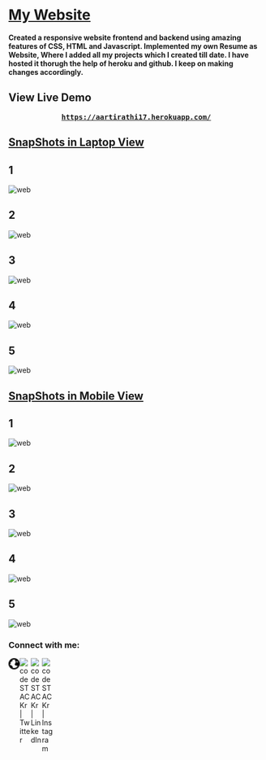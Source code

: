  # [My Website](https://aartirathi17.herokuapp.com/)
<b>Created a responsive website frontend and backend using amazing features of CSS, HTML and Javascript.
Implemented my own Resume as Website, Where I added all my projects which I created till date. I have hosted it thorugh the help of heroku and github. I keep on making changes accordingly.</b>

## View Live Demo
<pre><center><a href="https://aartirathi17.herokuapp.com/"><b>https://aartirathi17.herokuapp.com/</b></a></center></pre>

## [SnapShots in Laptop View](https://aartirathi17.herokuapp.com/)
## 1
![web](https://github.com/shinchancode/personal/blob/master/l1.png)
## 2
![web](https://github.com/shinchancode/personal/blob/master/l2.png)
## 3
![web](https://github.com/shinchancode/personal/blob/master/l3.png)
## 4
![web](https://github.com/shinchancode/personal/blob/master/l4.png)
## 5
![web](https://github.com/shinchancode/personal/blob/master/l5.png)

## [SnapShots in Mobile View](https://aartirathi17.herokuapp.com/)
## 1
![web](https://github.com/shinchancode/personal/blob/master/m1.jpeg)
## 2
![web](https://github.com/shinchancode/personal/blob/master/m2.jpeg)
## 3
![web](https://github.com/shinchancode/personal/blob/master/m3.jpeg)
## 4
![web](https://github.com/shinchancode/personal/blob/master/m4.jpeg)
## 5
![web](https://github.com/shinchancode/personal/blob/master/m5.jpeg)

### Connect with me:

[<img align="left" alt="codeSTACKr.com" width="22px" src="https://raw.githubusercontent.com/iconic/open-iconic/master/svg/globe.svg" />][website]
[<img align="left" alt="codeSTACKr | Twitter" width="22px" src="https://cdn.jsdelivr.net/npm/simple-icons@v3/icons/twitter.svg" />][twitter]
[<img align="left" alt="codeSTACKr | LinkedIn" width="22px" src="https://cdn.jsdelivr.net/npm/simple-icons@v3/icons/linkedin.svg" />][linkedin]
[<img align="left" alt="codeSTACKr | Instagram" width="22px" src="https://cdn.jsdelivr.net/npm/simple-icons@v3/icons/instagram.svg" />][instagram]

<br />

[website]: https://aartirathi17.herokuapp.com/
[twitter]: https://twitter.com/CodeShinchan
[instagram]: https://www.instagram.com/shinchann_code/
[linkedin]: https://www.linkedin.com/in/aarti-rathi-a6031814b/
